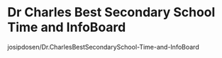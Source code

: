 # Dr Charles Best Secondary School Time and InfoBoard
josipdosen/Dr.CharlesBestSecondarySchool-Time-and-InfoBoard
